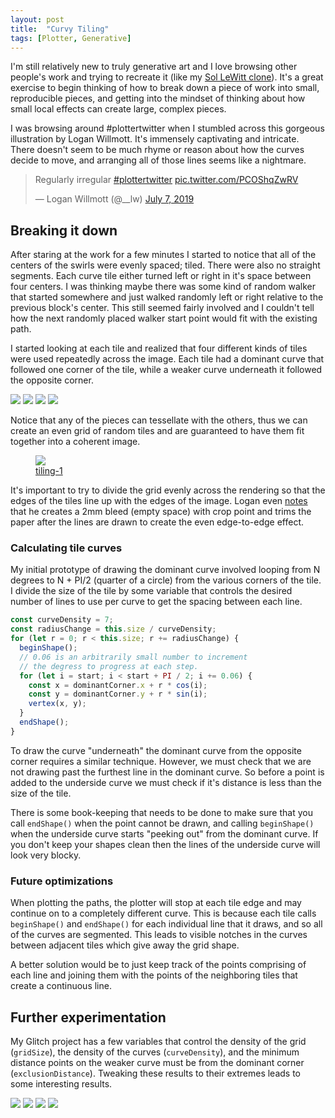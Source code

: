 ```yaml
---
layout: post
title:  "Curvy Tiling"
tags: [Plotter, Generative]
---
```


I'm still relatively new to truly generative art and I love browsing other people's work and trying to recreate it (like my [Sol LeWitt clone](/2019/07/19/sol-lewitt.html)). It's a great exercise to begin thinking of how to break down a piece of work into small, reproducible pieces, and getting into the mindset of thinking about how small local effects can create large, complex pieces.

I was browsing around #plottertwitter when I stumbled across this gorgeous illustration by Logan Willmott. It's immensely captivating and intricate. There doesn't seem to be much rhyme or reason about how the curves decide to move, and arranging all of those lines seems like a nightmare.

<blockquote class="twitter-tweet"><p lang="pt" dir="ltr">Regularly irregular <a href="https://twitter.com/hashtag/plottertwitter?src=hash&amp;ref_src=twsrc%5Etfw">#plottertwitter</a> <a href="https://t.co/PCOShqZwRV">pic.twitter.com/PCOShqZwRV</a></p>&mdash; Logan Willmott (@__lw) <a href="https://twitter.com/__lw/status/1147667383391117312?ref_src=twsrc%5Etfw">July 7, 2019</a></blockquote> <script async src="https://platform.twitter.com/widgets.js" charset="utf-8"></script>

## Breaking it down

After staring at the work for a few minutes I started to notice that all of the centers of the swirls were evenly spaced; tiled. There were also no straight segments. Each curve tile either turned left or right in it's space between four centers. I was thinking maybe there was some kind of random walker that started somewhere and just walked randomly left or right relative to the previous block's center. This still seemed fairly involved and I couldn't tell how the next randomly placed walker start point would fit with the existing path.

I started looking at each tile and realized that four different kinds of tiles were used repeatedly across the image. Each tile had a dominant curve that followed one corner of the tile, while a weaker curve underneath it followed the opposite corner.

<div class="image-group--row four-per-row">
  <img src="/assets/images/curvy-tiling/top-left.png">
  <img src="/assets/images/curvy-tiling/top-right.png">
  <img src="/assets/images/curvy-tiling/bottom-right.png">
  <img src="/assets/images/curvy-tiling/bottom-left.png">
</div>

Notice that any of the pieces can tessellate with the others, thus we can create an even grid of random tiles and are guaranteed to have them fit together into a coherent image.

<figure>
  <img src="/assets/images/curvy-tiling/rendering.png">
  <figcaption>
    <a href="https://glitch.com/~tiling-1" target="_blank">tiling-1</a>
  </figcaption>
</figure>

It's important to try to divide the grid evenly across the rendering so that the edges of the tiles line up with the edges of the image. Logan even [notes](https://twitter.com/__lw/status/1147916923079802880) that he creates a 2mm bleed (empty space) with crop point and trims the paper after the lines are drawn to create the even edge-to-edge effect.

### Calculating tile curves

My initial prototype of drawing the dominant curve involved looping from N degrees to N + PI/2 (quarter of a circle) from the various corners of the tile. I divide the size of the tile by some variable that controls the desired number of lines to use per curve to get the spacing between each line.

```js
const curveDensity = 7;
const radiusChange = this.size / curveDensity;
for (let r = 0; r < this.size; r += radiusChange) {
  beginShape();
  // 0.06 is an arbitrarily small number to increment
  // the degress to progress at each step.
  for (let i = start; i < start + PI / 2; i += 0.06) {
    const x = dominantCorner.x + r * cos(i);
    const y = dominantCorner.y + r * sin(i);
    vertex(x, y);
  }
  endShape();
}
```

To draw the curve "underneath" the dominant curve from the opposite corner requires a similar technique. However, we must check that we are not drawing past the furthest line in the dominant curve. So before a point is added to the underside curve we must check if it's distance is less than the size of the tile.

There is some book-keeping that needs to be done to make sure that you call `endShape()` when the point cannot be drawn, and calling `beginShape()` when the underside curve starts "peeking out" from the dominant curve. If you don't keep your shapes clean then the lines of the underside curve will look very blocky.

### Future optimizations

When plotting the paths, the plotter will stop at each tile edge and may continue on to a completely different curve. This is because each tile calls `beginShape()` and `endShape()` for each individual line that it draws, and so all of the curves are segmented. This leads to visible notches in the curves between adjacent tiles which give away the grid shape.

A better solution would be to just keep track of the points comprising of each line and joining them with the points of the neighboring tiles that create a continuous line.

## Further experimentation

My Glitch project has a few variables that control the density of the grid (`gridSize`), the density of the curves (`curveDensity`), and the minimum distance points on the weaker curve must be from the dominant corner (`exclusionDistance`). Tweaking these results to their extremes leads to some interesting results.

<img src="/assets/images/curvy-tiling/rendering-tiling-1.svg">

<img src="/assets/images/curvy-tiling/rendering-tiling-2.svg">

<img src="/assets/images/curvy-tiling/rendering-tiling-3.svg">

<img src="/assets/images/curvy-tiling/rendering-tiling-4.svg">
